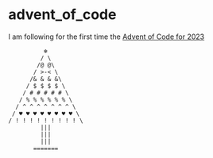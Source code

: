 # advent_of_code

I am following for the first time the [Advent of Code for 2023](https://adventofcode.com/2023/)
```  
          ❄
         / \
        /@ @\
       / >-< \
      /& & & &\
     / $ $ $ $ \
    / # # # # # \
   / % % % % % % \
  / ^ ^ ^ ^ ^ ^ ^ \
 / ♥ ♥ ♥ ♥ ♥ ♥ ♥ ♥ \
/ ! ! ! ! ! ! ! ! ! \ 
         |||
         |||
         |||
       =======
```

